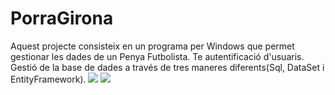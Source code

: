 # PorraGirona
Aquest projecte consisteix en un programa per Windows que permet gestionar les dades de un Penya Futbolista. Te autentificació d'usuaris. Gestió de la base de dades a través de tres maneres diferents(Sql, DataSet i EntityFramework). 
<img src="./imatges/Login.png">
<img src="./imatges/Program.png">